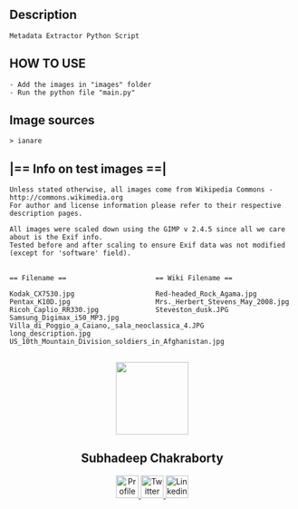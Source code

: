 ## Description

```
Metadata Extractor Python Script
```

## HOW TO USE

```
- Add the images in "images" folder 
- Run the python file "main.py"

```
##

## Image sources

```
> ianare
```

## |== Info on test images ==|

```
Unless stated otherwise, all images come from Wikipedia Commons - http://commons.wikimedia.org
For author and license information please refer to their respective description pages.

All images were scaled down using the GIMP v 2.4.5 since all we care about is the Exif info.
Tested before and after scaling to ensure Exif data was not modified (except for 'software' field).
```
##


```
== Filename ==                      == Wiki Filename ==

Kodak_CX7530.jpg                    Red-headed_Rock_Agama.jpg
Pentax_K10D.jpg                     Mrs._Herbert_Stevens_May_2008.jpg
Ricoh_Caplio_RR330.jpg              Steveston_dusk.JPG
Samsung_Digimax_i50_MP3.jpg         Villa_di_Poggio_a_Caiano,_sala_neoclassica_4.JPG
long_description.jpg                US_10th_Mountain_Division_soldiers_in_Afghanistan.jpg
```




##

<p align="center">
  <img src="https://avatars.githubusercontent.com/u/63146468?s=400&u=da361f278311415252978ee270b1d14e3e508c79&v=4" height="128">
  <h2 align="center">Subhadeep Chakraborty</h2>
  <p align="center">
    <a href="https://github.com/SubhadeepZilong">
    	<img src="https://github.com/SubhadeepZilong/Small-Projects/blob/main/Assets/Github_icon.png" alt="Profile" width="40" height="40"/>
    </a>
    <a href="https://twitter.com/subhadeepzilong">
    	<img src="https://github.com/SubhadeepZilong/Small-Projects/blob/main/Assets/twitter_icon.png" alt="Twitter" width="40" height="40"/>
    </a>
    <a href="https://www.linkedin.com/in/subhadeep-chakraborty-b341a8191/">
    	<img src="https://github.com/SubhadeepZilong/Small-Projects/blob/main/Assets/Linkedin_icon.png" alt="Linkedin" width="40" height="40"/>
    </a>
  </p>
</p>

##
